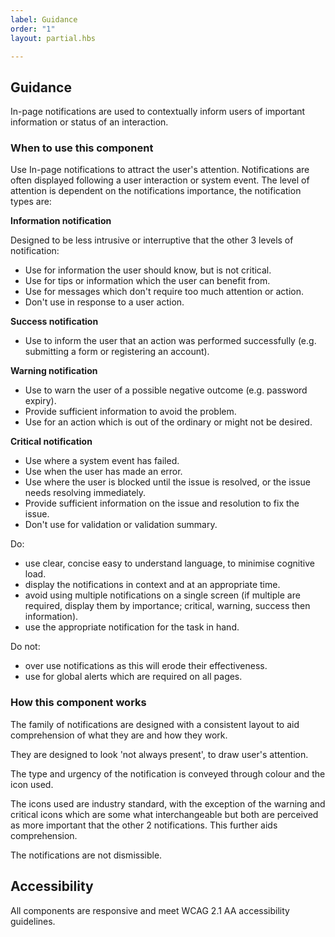```yaml
---
label: Guidance
order: "1"
layout: partial.hbs

---
```

## Guidance

In-page notifications are used to contextually inform users of important information or status of an interaction.

### When to use this component

Use In-page notifications to attract the user's attention. Notifications are often displayed following a user interaction or system event. The level of attention is dependent on the notifications importance, the notification types are:

**Information notification**

Designed to be less intrusive or interruptive that the other 3 levels of notification:

* Use for information the user should know, but is not critical. 
* Use for tips or information which the user can benefit from.
* Use for messages which don't require too much attention or action.
* Don't use in response to a user action.

**Success notification**

* Use to inform the user that an action was performed successfully (e.g. submitting a form or registering an account).

**Warning notification**

* Use to warn the user of a possible negative outcome (e.g. password expiry).
* Provide sufficient information to avoid the problem.
* Use for an action which is out of the ordinary or might not be desired.

**Critical notification**

* Use where a system event has failed.
* Use when the user has made an error.
* Use where the user is blocked until the issue is resolved, or the issue needs resolving immediately.
* Provide sufficient information on the issue and resolution to fix the issue.
* Don't use for validation or validation summary.

Do: 

* use clear, concise easy to understand language, to minimise cognitive load.
* display the notifications in context and at an appropriate time.
* avoid using multiple notifications on a single screen (if multiple are required, display them by importance; critical, warning, success then information).
* use the appropriate notification for the task in hand.

Do not:

* over use notifications as this will erode their effectiveness.
* use for global alerts which are required on all pages.

### How this component works

The family of notifications are designed with a consistent layout to aid comprehension of what they are and how they work.

They are designed to look 'not always present', to draw user's attention.

The type and urgency of the notification is conveyed through colour and the icon used.

The icons used are industry standard, with the exception of the warning and critical icons which are some what interchangeable but both are perceived as more important that the other 2 notifications. This further aids comprehension.

The notifications are not dismissible.

## Accessibility

All components are responsive and meet WCAG 2.1 AA accessibility guidelines.